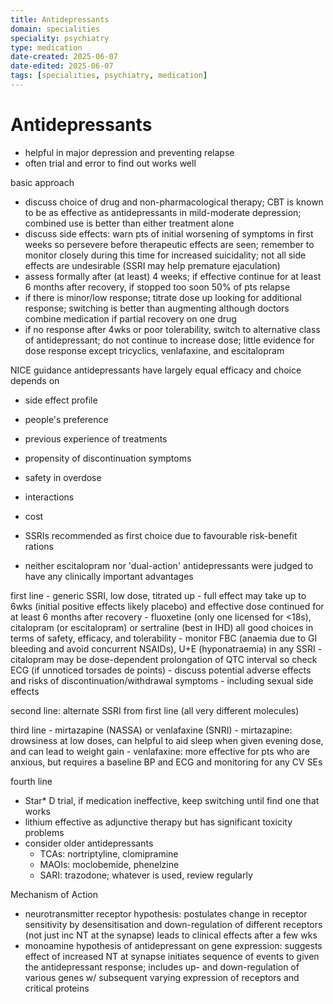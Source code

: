 ```yaml
---
title: Antidepressants
domain: specialities
speciality: psychiatry
type: medication
date-created: 2025-06-07
date-edited: 2025-06-07
tags: [specialities, psychiatry, medication]
---
```


# Antidepressants

- helpful in major depression and preventing relapse
- often trial and error to find out works well

basic approach
- discuss choice of drug and non-pharmacological therapy; CBT is known to be as effective as antidepressants in mild-moderate depression; combined use is better than either treatment alone
- discuss side effects: warn pts of initial worsening of symptoms in first weeks so persevere before therapeutic effects are seen; remember to monitor closely during this time for increased suicidality; not all side effects are undesirable (SSRI may help premature ejaculation)
- assess formally after (at least) 4 weeks; if effective continue for at least 6 months after recovery, if stopped too soon 50% of pts relapse
- if there is minor/low response; titrate dose up looking for additional response; switching is better than augmenting although doctors combine medication if partial recovery on one drug
- if no response after 4wks or poor tolerability, switch to alternative class of antidepressant; do not continue to increase dose; little evidence for dose response except tricyclics, venlafaxine, and escitalopram

NICE guidance
antidepressants have largely equal efficacy and choice depends on
- side effect profile
- people's preference
- previous experience of treatments
- propensity of discontinuation symptoms
- safety in overdose
- interactions
- cost

- SSRIs recommended as first choice due to favourable risk-benefit rations
- neither escitalopram nor 'dual-action' antidepressants were judged to have any clinically important advantages

first line
    - generic SSRI, low dose, titrated up
    - full effect may take up to 6wks (initial positive effects likely placebo) and effective dose continued for at least 6 months after recovery
    - fluoxetine (only one licensed for <18s), citalopram (or escitalopram) or sertraline (best in IHD) all good choices in terms of safety, efficacy, and tolerability
    - monitor FBC (anaemia due to GI bleeding and avoid concurrent NSAIDs), U+E (hyponatraemia) in any SSRI
    - citalopram may be dose-dependent prolongation of QTC interval so check ECG (if unnoticed torsades de points)
    - discuss potential adverse effects and risks of discontinuation/withdrawal symptoms - including sexual side effects

second line: alternate SSRI from first line (all very different molecules)

third line
    - mirtazapine (NASSA) or venlafaxine (SNRI)
    - mirtazapine: drowsiness at low doses, can helpful to aid sleep when given evening dose, and can lead to weight gain
    - venlafaxine: more effective for pts who are anxious, but requires a baseline BP and ECG and monitoring for any CV SEs

fourth line
- Star* D trial, if medication ineffective, keep switching until find one that works
- lithium effective as adjunctive therapy but has significant toxicity problems
- consider older antidepressants
  - TCAs: nortriptyline, clomipramine
  - MAOIs: moclobemide, phenelzine
  - SARI: trazodone; whatever is used, review regularly

Mechanism of Action
- neurotransmitter receptor hypothesis: postulates change in receptor sensitivity by desensitisation and down-regulation of different receptors (not just inc NT at the synapse) leads to clinical effects after a few wks
- monoamine hypothesis of antidepressant on gene expression: suggests effect of increased NT at synapse initiates sequence of events to given the antidepressant response; includes up- and down-regulation of various genes w/ subsequent varying expression of receptors and critical proteins